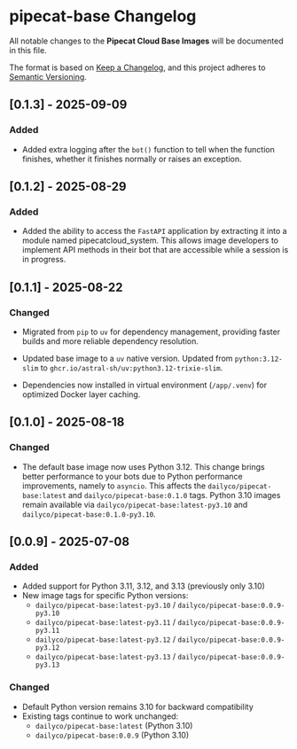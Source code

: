 # pipecat-base Changelog

All notable changes to the **Pipecat Cloud Base Images** will be documented in this file.

The format is based on [Keep a Changelog](https://keepachangelog.com/en/1.0.0/),
and this project adheres to [Semantic Versioning](https://semver.org/spec/v2.0.0.html).

## [0.1.3] - 2025-09-09

### Added

- Added extra logging after the `bot()` function to tell when the function
  finishes, whether it finishes normally or raises an exception.

## [0.1.2] - 2025-08-29

### Added

- Added the ability to access the `FastAPI` application by extracting it into
  a module named pipecatcloud_system.  This allows image developers to implement
  API methods in their bot that are accessible while a session is in progress.

## [0.1.1] - 2025-08-22

### Changed

- Migrated from `pip` to `uv` for dependency management, providing faster
  builds and more reliable dependency resolution.

- Updated base image to a `uv` native version. Updated from `python:3.12-slim`
  to `ghcr.io/astral-sh/uv:python3.12-trixie-slim`.

- Dependencies now installed in virtual environment (`/app/.venv`) for
  optimized Docker layer caching.

## [0.1.0] - 2025-08-18

### Changed

- The default base image now uses Python 3.12. This change brings better
  performance to your bots due to Python performance improvements, namely to
  `asyncio`. This affects the `dailyco/pipecat-base:latest` and
  `dailyco/pipecat-base:0.1.0` tags. Python 3.10 images remain available via
  `dailyco/pipecat-base:latest-py3.10` and `dailyco/pipecat-base:0.1.0-py3.10`.

## [0.0.9] - 2025-07-08

### Added

- Added support for Python 3.11, 3.12, and 3.13 (previously only 3.10)
- New image tags for specific Python versions:
  - `dailyco/pipecat-base:latest-py3.10` / `dailyco/pipecat-base:0.0.9-py3.10`
  - `dailyco/pipecat-base:latest-py3.11` / `dailyco/pipecat-base:0.0.9-py3.11`
  - `dailyco/pipecat-base:latest-py3.12` / `dailyco/pipecat-base:0.0.9-py3.12`
  - `dailyco/pipecat-base:latest-py3.13` / `dailyco/pipecat-base:0.0.9-py3.13`

### Changed

- Default Python version remains 3.10 for backward compatibility
- Existing tags continue to work unchanged:
  - `dailyco/pipecat-base:latest` (Python 3.10)
  - `dailyco/pipecat-base:0.0.9` (Python 3.10)
